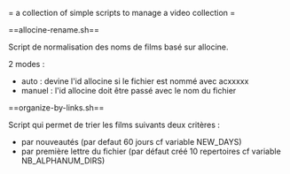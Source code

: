 = a collection of simple scripts to manage a video collection =

==allocine-rename.sh==

Script de normalisation des noms de films basé sur allocine.

2 modes :

* auto : devine l'id allocine si le fichier est nommé avec acxxxxx
* manuel : l'id allocine doit être passé avec le nom du fichier

==organize-by-links.sh==

Script qui permet de trier les films suivants deux critères :

* par nouveautés (par defaut 60 jours cf variable NEW_DAYS)
* par première lettre du fichier (par défaut créé 10 repertoires cf variable NB_ALPHANUM_DIRS)

